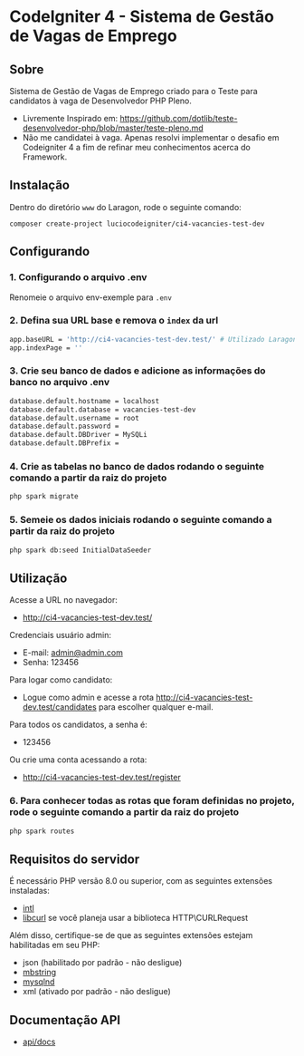 # CodeIgniter 4 - Sistema de Gestão de Vagas de Emprego


## Sobre
Sistema de Gestão de Vagas de Emprego criado para o Teste para candidatos à vaga de Desenvolvedor PHP Pleno.

- Livremente Inspirado em: https://github.com/dotlib/teste-desenvolvedor-php/blob/master/teste-pleno.md
- Não me candidatei à vaga. Apenas resolvi implementar o desafio em Codeigniter 4 a fim de refinar meu conhecimentos acerca do Framework. 


## Instalação
Dentro do diretório `www` do Laragon, rode o seguinte comando:

`composer create-project luciocodeigniter/ci4-vacancies-test-dev` 


## Configurando


### 1. Configurando o arquivo .env
Renomeie o arquivo env-exemple para `.env`

### 2. Defina sua URL base e remova o `index` da url
```sh
app.baseURL = 'http://ci4-vacancies-test-dev.test/' # Utilizado Laragon que já cria o Virtualhost e adiciona no arquivo de hosts
app.indexPage = ''
```


### 3. Crie seu banco de dados e adicione as informações do banco no arquivo .env
```sh
database.default.hostname = localhost
database.default.database = vacancies-test-dev
database.default.username = root
database.default.password = 
database.default.DBDriver = MySQLi
database.default.DBPrefix =
```

### 4. Crie as tabelas no banco de dados rodando o seguinte comando a partir da raiz do projeto
```sh
php spark migrate
```

### 5. Semeie os dados iniciais rodando o seguinte comando a partir da raiz do projeto
```sh
php spark db:seed InitialDataSeeder
```

## Utilização

Acesse a URL no navegador:
- http://ci4-vacancies-test-dev.test/


Credenciais usuário admin:

- E-mail: admin@admin.com
- Senha: 123456


Para logar como candidato:

- Logue como admin e acesse a rota http://ci4-vacancies-test-dev.test/candidates para escolher qualquer e-mail.

Para todos os candidatos, a senha é:

- 123456

Ou crie uma conta acessando a rota:

- http://ci4-vacancies-test-dev.test/register


### 6. Para conhecer todas as rotas que foram definidas no projeto, rode o seguinte comando a partir da raiz do projeto
```sh
php spark routes
```


## Requisitos do servidor

É necessário PHP versão 8.0 ou superior, com as seguintes extensões instaladas:

- [intl](http://php.net/manual/en/intl.requirements.php)
- [libcurl](http://php.net/manual/en/curl.requirements.php) se você planeja usar a biblioteca HTTP\CURLRequest

Além disso, certifique-se de que as seguintes extensões estejam habilitadas em seu PHP:

- json (habilitado por padrão - não desligue)
- [mbstring](http://php.net/manual/en/mbstring.installation.php)
- [mysqlnd](http://php.net/manual/en/mysqlnd.install.php)
- xml (ativado por padrão - não desligue)


## Documentação API
- [api/docs](api-docs/api.md)
